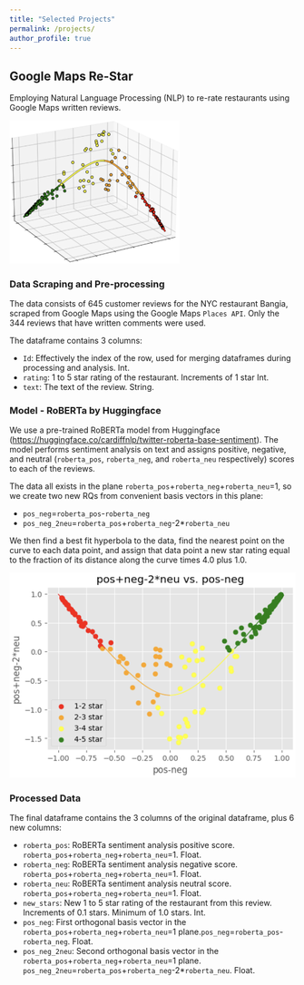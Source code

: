 ```yaml
---
title: "Selected Projects"
permalink: /projects/
author_profile: true
---
```


<a id="googlemapsrestar"></a>

## Google Maps Re-Star

Employing Natural Language Processing (NLP) to re-rate restaurants using Google Maps written reviews.

<img src="../images/visualize_documents-header.png" alt="Nice Header Plot" width="300"/>

### Data Scraping and Pre-processing

The data consists of 645 customer reviews for the NYC restaurant Bangia, scraped from Google Maps using the Google Maps `Places API`.
Only the 344 reviews that have written comments were used.

The dataframe contains 3 columns:
- `Id`: Effectively the index of the row, used for merging dataframes during processing and analysis. Int.
- `rating`: 1 to 5 star rating of the restaurant. Increments of 1 star Int.
- `text`: The text of the review. String.

### Model - RoBERTa by Huggingface

We use a pre-trained RoBERTa model from Huggingface (https://huggingface.co/cardiffnlp/twitter-roberta-base-sentiment).
The model performs sentiment analysis on text and assigns positive, negative, and neutral (`roberta_pos`, `roberta_neg`, and `roberta_neu` respectively) scores to each of the reviews.

The data all exists in the plane `roberta_pos`+`roberta_neg`+`roberta_neu`=1, so we create two new RQs from convenient basis vectors in this plane:
- `pos_neg`=`roberta_pos`-`roberta_neg`
- `pos_neg_2neu`=`roberta_pos`+`roberta_neg`-2*`roberta_neu`

We then find a best fit hyperbola to the data, find the nearest point on the curve to each data point, and assign that data point a new star rating equal to the fraction of its distance along the curve times 4.0 plus 1.0.

<img src="../images/visualize_documents-3-D.png" alt="Re-Star Bangia Reviews" width="600"/>

### Processed Data
The final dataframe contains the 3 columns of the original dataframe, plus 6 new columns:
- `roberta_pos`: RoBERTa sentiment analysis positive score. `roberta_pos`+`roberta_neg`+`roberta_neu`=1. Float.
- `roberta_neg`: RoBERTa sentiment analysis negative score. `roberta_pos`+`roberta_neg`+`roberta_neu`=1. Float.
- `roberta_neu`: RoBERTa sentiment analysis neutral score. `roberta_pos`+`roberta_neg`+`roberta_neu`=1. Float.
- `new_stars`: New 1 to 5 star rating of the restaurant from this review. Increments of 0.1 stars. Minimum of 1.0 stars. Int.
- `pos_neg`: First orthogonal basis vector in the `roberta_pos`+`roberta_neg`+`roberta_neu`=1 plane.`pos_neg`=`roberta_pos`-`roberta_neg`. Float.
- `pos_neg_2neu`: Second orthogonal basis vector in the `roberta_pos`+`roberta_neg`+`roberta_neu`=1 plane. `pos_neg_2neu`=`roberta_pos`+`roberta_neg`-2*`roberta_neu`. Float.
